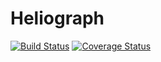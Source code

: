 # Heliograph
[![Build Status](https://travis-ci.org/leoschweizer/Heliograph.svg?branch=master)](https://travis-ci.org/leoschweizer/Heliograph)
[![Coverage Status](https://coveralls.io/repos/leoschweizer/Heliograph/badge.svg?branch=master&service=github)](https://coveralls.io/github/leoschweizer/Heliograph?branch=master)


